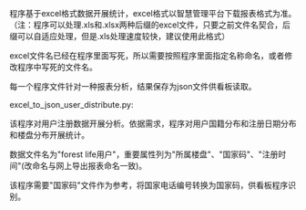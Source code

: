 程序基于excel格式数据开展统计，excel格式以智慧管理平台下载报表格式为准。
（注：程序可以处理.xls和.xlsx两种后缀的excel文件，只要之前文件名契合，后缀可以自适应处理，但是.xls处理速度较快，建议使用此格式）

excel文件名已经在程序里面写死，所以需要按照程序里面指定名称命名，或者修改程序中写死的文件名。

每一个程序文件针对一种报表分析，结果保存为json文件供看板读取。

excel_to_json_user_distribute.py:

该程序对用户注册数据开展分析。依据需求，程序对用户国籍分布和注册日期分布和楼盘分布开展统计。

数据文件名为"forest life用户"，重要属性列为"所属楼盘"、"国家码"、"注册时间"(改命名与网上导出报表命名一致)。

该程序需要"国家码"文件作为参考，将国家电话编号转换为国家码，供看板程序识别。




